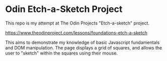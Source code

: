 # Odin Etch-a-Sketch Project

This repo is my attempt at The Odin Projects "Etch-a-sketch" project. 

https://www.theodinproject.com/lessons/foundations-etch-a-sketch

This aims to demonstrate my knowledge of basic Javascript fundamentals and DOM manipulation. The page displays a grid of squares, and allows the user to "sketch" within the squares using their mouse.